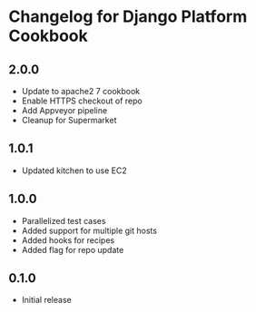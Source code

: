 # Changelog for Django Platform Cookbook

## 2.0.0

* Update to apache2 7 cookbook
* Enable HTTPS checkout of repo
* Add Appveyor pipeline
* Cleanup for Supermarket

## 1.0.1

* Updated kitchen to use EC2

## 1.0.0

* Parallelized test cases
* Added support for multiple git hosts
* Added hooks for recipes
* Added flag for repo update

## 0.1.0

* Initial release
